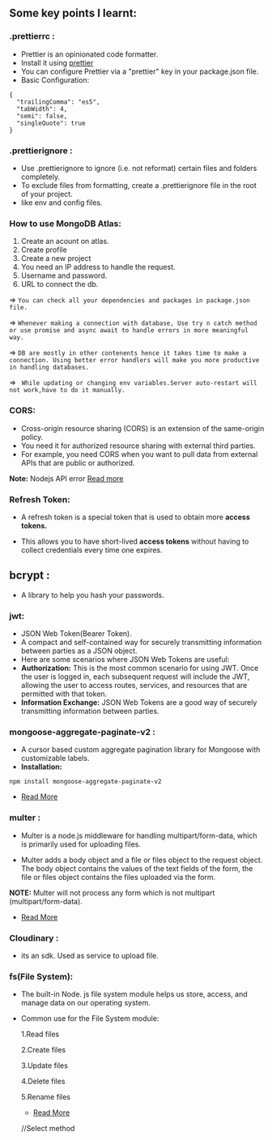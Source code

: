 ## Some key points I learnt:

### .prettierrc :

- Prettier is an opinionated code formatter.
- Install it using [prettier](https://prettier.io/docs/en/install)
- You can configure Prettier via a "prettier" key in your package.json file.
- Basic Configuration:

```
{
  "trailingComma": "es5",
  "tabWidth": 4,
  "semi": false,
  "singleQuote": true
}
```

### .prettierignore :

- Use .prettierignore to ignore (i.e. not reformat) certain files and folders completely.
- To exclude files from formatting, create a .prettierignore file in the root of your project.
- like env and config files.

### How to use MongoDB Atlas:

1. Create an acount on atlas.
2. Create profile
3. Create a new project
4. You need an IP address to handle the request.
5. Username and password.
6. URL to connect the db.

=> `You can check all your dependencies and packages in package.json file.`

=> `Whenever making a connection with database, Use try n catch method or use promise and async await to handle errors in more meaningful way.`

=> `DB are mostly in other contenents hence it takes time to make a connection. Using better error handlers will make you more productive in handling databases.`

=> ` While updating or changing env variables.Server auto-restart will not work,have to do it manually.`

### CORS:

- Cross-origin resource sharing (CORS) is an extension of the same-origin policy.
- You need it for authorized resource sharing with external third parties.
- For example, you need CORS when you want to pull data from external APIs that are public or authorized.

**Note:** Nodejs API error [Read more](https://nodejs.org/api/errors.html)

### Refresh Token:

- A refresh token is a special token that is used to obtain more **access tokens.**

- This allows you to have short-lived **access tokens** without having to collect credentials every time one expires.

## bcrypt :

- A library to help you hash your passwords.

### jwt:

- JSON Web Token(Bearer Token).
- A compact and self-contained way for securely transmitting information between parties as a JSON object.
- Here are some scenarios where JSON Web Tokens are useful:
- **Authorization:** This is the most common scenario for using JWT. Once the user is logged in, each subsequent request will include the JWT, allowing the user to access routes, services, and resources that are permitted with that token.
- **Information Exchange:** JSON Web Tokens are a good way of securely transmitting information between parties.

### mongoose-aggregate-paginate-v2 :

- A cursor based custom aggregate pagination library for Mongoose with customizable labels.
- **Installation:**

```
npm install mongoose-aggregate-paginate-v2
```

- [Read More](https://www.npmjs.com/package/mongoose-aggregate-paginate-v2)

### multer :

- Multer is a node.js middleware for handling multipart/form-data, which is primarily used for uploading files.

- Multer adds a body object and a file or files object to the request object. The body object contains the values of the text fields of the form, the file or files object contains the files uploaded via the form.

**NOTE:** Multer will not process any form which is not multipart (multipart/form-data).

- [Read More](https://github.com/expressjs/multer)

### Cloudinary :

- its an sdk. Used as service to upload file.

### fs(File System):

- The built-in Node. js file system module helps us store, access, and manage data on our operating system.

- Common use for the File System module:

  1.Read files

  2.Create files

  3.Update files

  4.Delete files

  5.Rename files

  - [Read More](https://nodejs.org/api/fs.html#file-system)

  //Select method
